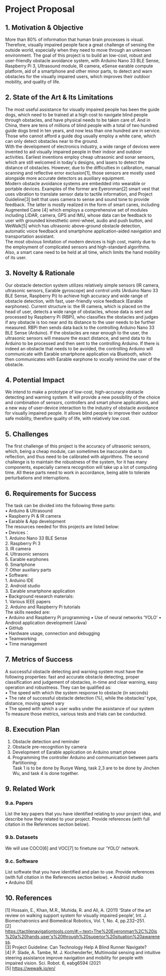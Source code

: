 # Project Proposal

## 1. Motivation & Objective

More than 80% of information that human brain processes is visual. Therefore, visually impaired people face a great challenge of sensing the outside world, especially when they need to move through an unknown environment. The goal of this project is to build an low-cost, robust and user-friendly obstacle avoidance system, with Arduino Nano 33 BLE Sense, Raspberry Pi 3, Ultrasound module, IR camera, eSense earable compute platform, aid of a smartphone and other minor parts, to detect and warn obstacles for the visually impaired users, which improves their outdoor mobility, and quality of life.

## 2. State of the Art & Its Limitations

The most useful assistance for visually impaired people has been the guide dogs, which need to be trained at a high cost to navigate blind people through obstacles, and have physical needs to be taken care of. And in China, there are tens of millions of blind people with a total of two hundred guide dogs bred in ten years, and now less than one hundred are in service. Those who cannot afford a guide dog usually employ a white cane, which can only detect obstacles near to the ground.    
With the development of electronics industry, a wide range of devices were invented to aid visually impaired people in their indoor and outdoor activities. Earliest inventions employ cheap ultrasonic and sonar sensors, which are still welcomed in today's designs, and lasers to detect the distance of obstacles. However, due to the difficulties in calibration, manual scanning and reflective error exclusion[1], those sensors are mostly used alongside more accurate detectors as auxiliary equipment.    
Modern obstacle avoidance systems are embedded into wearable or portable devices. Examples of the former are Eyeronman[2] smart vest that uses vibration to translate sensor data to tactile information, and Project Guideline[3] belt that uses camera to sense and sound tone to provide feedback. The latter is mostly realized in the form of smart canes, including Augmented Cane [4] which employs a comprehensive set of modules including LIDAR, camera, GPS and IMU, whose data can be feedback to user with grounded kinesthetic omni-wheel, audio and push button, and WeWalk[5] which has ultrasonic above-ground obstacle detection, automatic voice feedback and smartphone application-aided navigation and transportation assistant.    
The most obvious limitation of modern devices is high cost, mainly due to the employment of complicated sensors and high-standard algorithms. Also, a smart cane need to be held at all time, which limits the hand mobility of its user.    

## 3. Novelty & Rationale

Our obstacle detection system utilizes relatively simple sensors (IR camera, ultrasonic sensors, Earable gyroscope) and control units (Arduino Nano 33 BLE Sense, Raspberry Pi) to achieve high accuracy and wide range  of obstacle detection, with fast, user-friendly voice feedback (Earable earphones). Current structure is: the IR camera, which is placed on the head of user, detects a wide range of obstacles, whose data is sent and processed by Raspberry Pi (RBPi), who classifies the obstacles and judges if any obstacle is too near and its distance to the user needs to be further measured. RBPi then sends data back to the controlling Arduino Nano 33 BLE Sense (Arduino). If the obstacles are near enough to the user, the ultrasonic sensors will measure the exact distance, and send data to its Arduino to be processed and then sent to the controlling Arduino. If there is indeed an obstacle that needs to be avoided, the controlling Arduino will communicate with Earable smartphone application via Bluetooth, which then communicates with Earable earphone to vocally remind the user of the obstacle.

## 4. Potential Impact

We intend to make a prototype of low-cost, high-accuracy obstacle detecting and warning system.  It will provide a new possibility of the choice and combination of sensors, controllers and smart phone applications, and a new way of user-device interaction to the industry of obstacle avoidance for visually impaired people. It allows blind people to improve their outdoor safe mobility, therefore quality of life, with relatively low cost.

## 5. Challenges

The first challenge of this project is the accuracy of ultrasonic sensors, which, being a cheap module, can sometimes be inaccurate due to reflection, and thus need to be calibrated with algorithms. The second challenge is to maintain the robustness of the system, for it has many components, especially camera recognition will take up a lot of computing time. All these parts need to work in accordance, being able to tolerate perturbations and interruptions.


## 6. Requirements for Success

The task can be divided into the following three parts:    
    • Arduino & Ultrasound    
    • Raspberry Pi & IR camera    
    • Earable & App development    
The resources needed for this projects are listed below:    
    • Devices：    
        1. Arduino Nano 33 BLE Sense    
        2. Raspberry Pi 3    
        3. IR camera    
        4. Ultrasonic sensors    
        5. Earable earphones     
        6. Smartphone    
        7. Other auxiliary parts     
    • Software:    
        1. Arduino IDE   
        2. Android studio   
        3. Earable smartphone application   
    • Background research materials:    
        1. Various IEEE papers    
        2. Arduino and Raspberry Pi tutorials      
The skills needed are:    
    • Arduino and Raspberry Pi programming
    • Use of neural networks ‘YOLO’
    • Android application development (Java)    
    • GitHub    
    • Hardware usage, connection and debugging    
    • Teamworking     
    • Time management    

## 7. Metrics of Success

A successful obstacle detecting and warning system must have the following properties: fast and accurate obstacle detecting, proper classification and judgement of obstacles, in-time and clear warning, easy operation and robustness. They can be qualified as:     
    • The speed with which the system response to obstacle (in seconds)     
    • The rate of successful obstacle detection (%), while the obstacles' type, distance, moving speed vary     
    • The speed with which a user walks under the assistance of our system    
    To measure those metrics, various tests and trials can be conducted.    

## 8. Execution Plan

1. Obstacle detection and reminder     
2. Obstacle pre-recognition by camera    
3. Development of Earable application on Arduino smart phone    
4. Programming the controller Arduino and communication between parts  
Partitioning:      
Task 1 is to be done by Ruoye Wang, task 2,3 are to be done by Jinchen Wu, and task 4 is done together.   

## 9. Related Work

### 9.a. Papers

List the key papers that you have identified relating to your project idea, and describe how they related to your project. Provide references (with full citation in the References section below).

### 9.b. Datasets

We will use COCO[6] and VOC[7] to finetune our 'YOLO' network.    

### 9.c. Software

List softwate that you have identified and plan to use. Provide references (with full citation in the References section below).
• Android studio    
• Arduino IDE    


## 10. References

[1] Hossain, E., Khan, M.R., Muhida, R. and Ali, A. (2011) ‘State of the art review on walking support system for visually impaired people’, Int. J. Biomechatronics and Biomedical Robotics, Vol. 1, No. 4, pp.232–251.     
[2] https://tactilenavigationtools.com/#:~:text=The%20Eyeronman%2C%20is%20a%20hands,user's%20through%20superior%20situation%20awareness.     
[3] Project Guideline: Can Technology Help A Blind Runner Navigate?     
[4] P. Slade, A. Tambe, M. J. Kochenderfer, Multimodal sensing and intuitive steering assistance improve navigation and mobility for people with impaired vision. Sci. Robot. 6, eabg6594 (2021    
[5] https://wewalk.io/en/    


